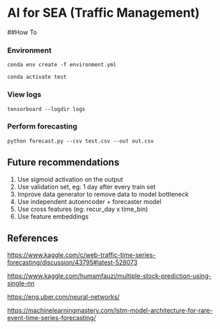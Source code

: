 # AI for SEA (Traffic Management)

##How To

### Environment

`conda env create -f environment.yml`

`conda activate test`

### View logs

`tensorboard --logdir logs`

### Perform forecasting

`python forecast.py --csv test.csv --out out.csv`

## Future recommendations
1. Use sigmoid activation on the output
2. Use validation set, eg: 1 day after every train set
3. Improve data generator to remove data to model bottleneck
4. Use independent autoencoder + forecaster model
5. Use cross features (eg: recur_day x time_bin)
6. Use feature embeddings

## References
https://www.kaggle.com/c/web-traffic-time-series-forecasting/discussion/43795#latest-528073

https://www.kaggle.com/humamfauzi/multiple-stock-prediction-using-single-nn

https://eng.uber.com/neural-networks/

https://machinelearningmastery.com/lstm-model-architecture-for-rare-event-time-series-forecasting/